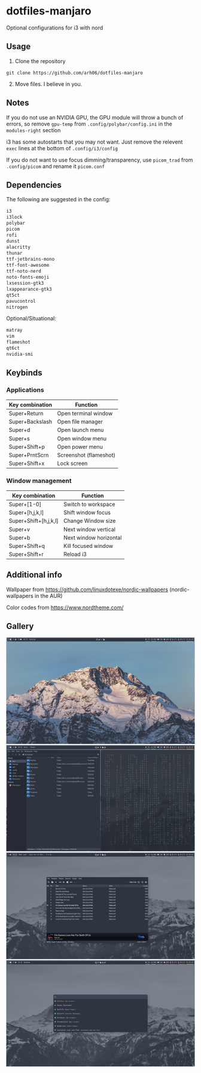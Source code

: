 # dotfiles-manjaro
Optional configurations for i3 with nord

## Usage
1. Clone the repository
```
git clone https://github.com/arh06/dotfiles-manjaro
```
2. Move files. I believe in you.

## Notes
If you do not use an NVIDIA GPU, the GPU module will throw a bunch of errors, so remove ```gpu-temp``` from ```.config/polybar/config.ini``` in the ```modules-right``` section

i3 has some autostarts that you may not want. Just remove the relevent ```exec``` lines at the bottom of ```.config/i3/config```

If you do not want to use focus dimming/transparency, use ```picom_trad``` from ```.config/picom``` and rename it ```picom.conf```

## Dependencies
The following are suggested in the config:
```
i3
i3lock
polybar
picom
rofi
dunst
alacritty
thunar
ttf-jetbrains-mono
ttf-font-awesome
ttf-noto-nerd
noto-fonts-emoji
lxsession-gtk3
lxappearance-gtk3
qt5ct
pavucontrol
nitrogen
```
Optional/Situational:
```
matray
vim
flameshot
qt6ct
nvidia-smi
```

## Keybinds

### Applications
| Key combination | Function |
| -------- | ------- |
| Super+Return | Open terminal window |
| Super+Backslash | Open file manager|
| Super+d | Open launch menu |
| Super+s | Open window menu |
| Super+Shift+p | Open power menu |
| Super+PrntScrn | Screenshot (flameshot) |
| Super+Shift+x | Lock screen |

### Window management
| Key combination | Function |
| -------- | ------- |
| Super+[1-0] | Switch to workspace |
| Super+[h,j,k,l] | Shift window focus |
| Super+Shift+[h,j,k,l] | Change Window size |
| Super+v | Next window vertical |
| Super+b | Next window horizontal |
| Super+Shift+q | Kill focused window |
| Super+Shift+r | Reload i3 |


## Additional info
Wallpaper from https://github.com/linuxdotexe/nordic-wallpapers (nordic-wallpapers in the AUR)

Color codes from https://www.nordtheme.com/

## Gallery
![Desktop](screenshots/1.png)
![Split](screenshots/2.png)
![Floating](screenshots/3.png)
![Launcher](screenshots/4.png)
